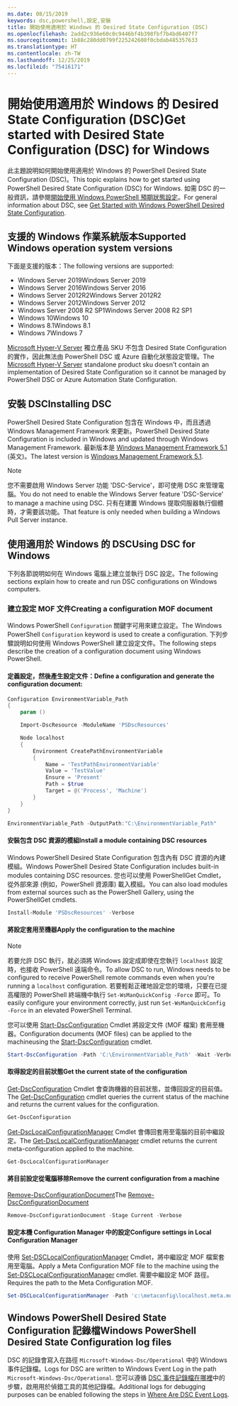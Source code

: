 ```yaml
---
ms.date: 08/15/2019
keywords: dsc,powershell,設定,安裝
title: 開始使用適用於 Windows 的 Desired State Configuration (DSC)
ms.openlocfilehash: 2add2c936e60c0c9446bf4b398fbf7b4bd6407f7
ms.sourcegitcommit: 1b88c280dd0799f225242608f0cbdab485357633
ms.translationtype: HT
ms.contentlocale: zh-TW
ms.lasthandoff: 12/25/2019
ms.locfileid: "75416171"
---
```

# <a name="get-started-with-desired-state-configuration-dsc-for-windows"></a><span data-ttu-id="eedd8-103">開始使用適用於 Windows 的 Desired State Configuration (DSC)</span><span class="sxs-lookup"><span data-stu-id="eedd8-103">Get started with Desired State Configuration (DSC) for Windows</span></span>

<span data-ttu-id="eedd8-104">此主題說明如何開始使用適用於 Windows 的 PowerShell Desired State Configuration (DSC)。</span><span class="sxs-lookup"><span data-stu-id="eedd8-104">This topic explains how to get started using PowerShell Desired State Configuration (DSC) for Windows.</span></span>
<span data-ttu-id="eedd8-105">如需 DSC 的一般資訊，請參閱[開始使用 Windows PowerShell 預期狀態設定](../overview/overview.md)。</span><span class="sxs-lookup"><span data-stu-id="eedd8-105">For general information about DSC, see [Get Started with Windows PowerShell Desired State Configuration](../overview/overview.md).</span></span>

## <a name="supported-windows-operation-system-versions"></a><span data-ttu-id="eedd8-106">支援的 Windows 作業系統版本</span><span class="sxs-lookup"><span data-stu-id="eedd8-106">Supported Windows operation system versions</span></span>

<span data-ttu-id="eedd8-107">下面是支援的版本：</span><span class="sxs-lookup"><span data-stu-id="eedd8-107">The following versions are supported:</span></span>

- <span data-ttu-id="eedd8-108">Windows Server 2019</span><span class="sxs-lookup"><span data-stu-id="eedd8-108">Windows Server 2019</span></span>
- <span data-ttu-id="eedd8-109">Windows Server 2016</span><span class="sxs-lookup"><span data-stu-id="eedd8-109">Windows Server 2016</span></span>
- <span data-ttu-id="eedd8-110">Windows Server 2012R2</span><span class="sxs-lookup"><span data-stu-id="eedd8-110">Windows Server 2012R2</span></span>
- <span data-ttu-id="eedd8-111">Windows Server 2012</span><span class="sxs-lookup"><span data-stu-id="eedd8-111">Windows Server 2012</span></span>
- <span data-ttu-id="eedd8-112">Windows Server 2008 R2 SP1</span><span class="sxs-lookup"><span data-stu-id="eedd8-112">Windows Server 2008 R2 SP1</span></span>
- <span data-ttu-id="eedd8-113">Windows 10</span><span class="sxs-lookup"><span data-stu-id="eedd8-113">Windows 10</span></span>
- <span data-ttu-id="eedd8-114">Windows 8.1</span><span class="sxs-lookup"><span data-stu-id="eedd8-114">Windows 8.1</span></span>
- <span data-ttu-id="eedd8-115">Windows 7</span><span class="sxs-lookup"><span data-stu-id="eedd8-115">Windows 7</span></span>

<span data-ttu-id="eedd8-116">[Microsoft Hyper-V Server](/windows-server/virtualization/hyper-v/hyper-v-server-2016) 獨立產品 SKU 不包含 Desired State Configuration 的實作，因此無法由 PowerShell DSC 或 Azure 自動化狀態設定管理。</span><span class="sxs-lookup"><span data-stu-id="eedd8-116">The [Microsoft Hyper-V Server](/windows-server/virtualization/hyper-v/hyper-v-server-2016) standalone product sku doesn't contain an implementation of Desired State Configuration so it cannot be managed by PowerShell DSC or Azure Automation State Configuration.</span></span>

## <a name="installing-dsc"></a><span data-ttu-id="eedd8-117">安裝 DSC</span><span class="sxs-lookup"><span data-stu-id="eedd8-117">Installing DSC</span></span>

<span data-ttu-id="eedd8-118">PowerShell Desired State Configuration 包含在 Windows 中，而且透過 Windows Management Framework 來更新。</span><span class="sxs-lookup"><span data-stu-id="eedd8-118">PowerShell Desired State Configuration is included in Windows and updated through Windows Management Framework.</span></span> <span data-ttu-id="eedd8-119">最新版本是 [Windows Management Framework 5.1](https://www.microsoft.com/en-us/download/details.aspx?id=54616) \(英文\)。</span><span class="sxs-lookup"><span data-stu-id="eedd8-119">The latest version is [Windows Management Framework 5.1](https://www.microsoft.com/en-us/download/details.aspx?id=54616).</span></span>

> [!NOTE]
> <span data-ttu-id="eedd8-120">您不需要啟用 Windows Server 功能 'DSC-Service'，即可使用 DSC 來管理電腦。</span><span class="sxs-lookup"><span data-stu-id="eedd8-120">You do not need to enable the Windows Server feature 'DSC-Service' to manage a machine using DSC.</span></span>
> <span data-ttu-id="eedd8-121">只有在建置 Windows 提取伺服器執行個體時，才需要該功能。</span><span class="sxs-lookup"><span data-stu-id="eedd8-121">That feature is only needed when building a Windows Pull Server instance.</span></span>

## <a name="using-dsc-for-windows"></a><span data-ttu-id="eedd8-122">使用適用於 Windows 的 DSC</span><span class="sxs-lookup"><span data-stu-id="eedd8-122">Using DSC for Windows</span></span>

<span data-ttu-id="eedd8-123">下列各節說明如何在 Windows 電腦上建立並執行 DSC 設定。</span><span class="sxs-lookup"><span data-stu-id="eedd8-123">The following sections explain how to create and run DSC configurations on Windows computers.</span></span>

### <a name="creating-a-configuration-mof-document"></a><span data-ttu-id="eedd8-124">建立設定 MOF 文件</span><span class="sxs-lookup"><span data-stu-id="eedd8-124">Creating a configuration MOF document</span></span>

<span data-ttu-id="eedd8-125">Windows PowerShell `Configuration` 關鍵字可用來建立設定。</span><span class="sxs-lookup"><span data-stu-id="eedd8-125">The Windows PowerShell `Configuration` keyword is used to create a configuration.</span></span>
<span data-ttu-id="eedd8-126">下列步驟說明如何使用 Windows PowerShell 建立設定文件。</span><span class="sxs-lookup"><span data-stu-id="eedd8-126">The following steps describe the creation of a configuration document using Windows PowerShell.</span></span>

#### <a name="define-a-configuration-and-generate-the-configuration-document"></a><span data-ttu-id="eedd8-127">定義設定，然後產生設定文件：</span><span class="sxs-lookup"><span data-stu-id="eedd8-127">Define a configuration and generate the configuration document:</span></span>

```powershell
Configuration EnvironmentVariable_Path
{
    param ()

    Import-DscResource -ModuleName 'PSDscResources'

    Node localhost
    {
        Environment CreatePathEnvironmentVariable
        {
            Name = 'TestPathEnvironmentVariable'
            Value = 'TestValue'
            Ensure = 'Present'
            Path = $true
            Target = @('Process', 'Machine')
        }
    }
}

EnvironmentVariable_Path -OutputPath:"C:\EnvironmentVariable_Path"
```

#### <a name="install-a-module-containing-dsc-resources"></a><span data-ttu-id="eedd8-128">安裝包含 DSC 資源的模組</span><span class="sxs-lookup"><span data-stu-id="eedd8-128">Install a module containing DSC resources</span></span>

<span data-ttu-id="eedd8-129">Windows PowerShell Desired State Configuration 包含內有 DSC 資源的內建模組。</span><span class="sxs-lookup"><span data-stu-id="eedd8-129">Windows PowerShell Desired State Configuration includes built-in modules containing DSC resources.</span></span>
<span data-ttu-id="eedd8-130">您也可以使用 PowerShellGet Cmdlet，從外部來源 (例如，PowerShell 資源庫) 載入模組。</span><span class="sxs-lookup"><span data-stu-id="eedd8-130">You can also load modules from external sources such as the PowerShell Gallery, using the PowerShellGet cmdlets.</span></span>

```PowerShell
Install-Module 'PSDscResources' -Verbose
```

#### <a name="apply-the-configuration-to-the-machine"></a><span data-ttu-id="eedd8-131">將設定套用至機器</span><span class="sxs-lookup"><span data-stu-id="eedd8-131">Apply the configuration to the machine</span></span>

> [!NOTE]
> <span data-ttu-id="eedd8-132">若要允許 DSC 執行，就必須將 Windows 設定成即使在您執行 `localhost` 設定時，也接收 PowerShell 遠端命令。</span><span class="sxs-lookup"><span data-stu-id="eedd8-132">To allow DSC to run, Windows needs to be configured to receive PowerShell remote commands even when you're running a `localhost` configuration.</span></span> <span data-ttu-id="eedd8-133">若要輕鬆正確地設定您的環境，只要在已提高權限的 PowerShell 終端機中執行 `Set-WsManQuickConfig -Force` 即可。</span><span class="sxs-lookup"><span data-stu-id="eedd8-133">To easily configure your environment correctly, just run `Set-WsManQuickConfig -Force` in an elevated PowerShell Terminal.</span></span>

<span data-ttu-id="eedd8-134">您可以使用 [Start-DscConfiguration](/powershell/module/psdesiredstateconfiguration/start-dscconfiguration) Cmdlet 將設定文件 (MOF 檔案) 套用至機器。</span><span class="sxs-lookup"><span data-stu-id="eedd8-134">Configuration documents (MOF files) can be applied to the machineusing the [Start-DscConfiguration](/powershell/module/psdesiredstateconfiguration/start-dscconfiguration) cmdlet.</span></span>

```powershell
Start-DscConfiguration -Path 'C:\EnvironmentVariable_Path' -Wait -Verbose
```

#### <a name="get-the-current-state-of-the-configuration"></a><span data-ttu-id="eedd8-135">取得設定的目前狀態</span><span class="sxs-lookup"><span data-stu-id="eedd8-135">Get the current state of the configuration</span></span>

<span data-ttu-id="eedd8-136">[Get-DscConfiguration](/powershell/module/psdesiredstateconfiguration/get-dscconfiguration) Cmdlet 會查詢機器的目前狀態，並傳回設定的目前值。</span><span class="sxs-lookup"><span data-stu-id="eedd8-136">The [Get-DscConfiguration](/powershell/module/psdesiredstateconfiguration/get-dscconfiguration) cmdlet queries the current status of the machine and returns the current values for the configuration.</span></span>

```powershell
Get-DscConfiguration
```

<span data-ttu-id="eedd8-137">[Get-DscLocalConfigurationManager](/powershell/module/psdesiredstateconfiguration/get-dscLocalConfigurationManager) Cmdlet 會傳回套用至電腦的目前中繼設定。</span><span class="sxs-lookup"><span data-stu-id="eedd8-137">The [Get-DscLocalConfigurationManager](/powershell/module/psdesiredstateconfiguration/get-dscLocalConfigurationManager) cmdlet returns the current meta-configuration applied to the machine.</span></span>

```powershell
Get-DscLocalConfigurationManager
```

#### <a name="remove-the-current-configuration-from-a-machine"></a><span data-ttu-id="eedd8-138">將目前設定從電腦移除</span><span class="sxs-lookup"><span data-stu-id="eedd8-138">Remove the current configuration from a machine</span></span>

<span data-ttu-id="eedd8-139">[Remove-DscConfigurationDocument](/powershell/module/psdesiredstateconfiguration/remove-dscconfigurationdocument)</span><span class="sxs-lookup"><span data-stu-id="eedd8-139">The [Remove-DscConfigurationDocument](/powershell/module/psdesiredstateconfiguration/remove-dscconfigurationdocument)</span></span>

```powershell
Remove-DscConfigurationDocument -Stage Current -Verbose
```

#### <a name="configure-settings-in-local-configuration-manager"></a><span data-ttu-id="eedd8-140">設定本機 Configuration Manager 中的設定</span><span class="sxs-lookup"><span data-stu-id="eedd8-140">Configure settings in Local Configuration Manager</span></span>

<span data-ttu-id="eedd8-141">使用 [Set-DSCLocalConfigurationManager](/powershell/module/PSDesiredStateConfiguration/Set-DscLocalConfigurationManager) Cmdlet，將中繼設定 MOF 檔案套用至電腦。</span><span class="sxs-lookup"><span data-stu-id="eedd8-141">Apply a Meta Configuration MOF file to the machine using the [Set-DSCLocalConfigurationManager](/powershell/module/PSDesiredStateConfiguration/Set-DscLocalConfigurationManager) cmdlet.</span></span>
<span data-ttu-id="eedd8-142">需要中繼設定 MOF 路徑。</span><span class="sxs-lookup"><span data-stu-id="eedd8-142">Requires the path to the Meta Configuration MOF.</span></span>

```powershell
Set-DSCLocalConfigurationManager -Path 'c:\metaconfig\localhost.meta.mof' -Verbose
```

## <a name="windows-powershell-desired-state-configuration-log-files"></a><span data-ttu-id="eedd8-143">Windows PowerShell Desired State Configuration 記錄檔</span><span class="sxs-lookup"><span data-stu-id="eedd8-143">Windows PowerShell Desired State Configuration log files</span></span>

<span data-ttu-id="eedd8-144">DSC 的記錄會寫入在路徑 `Microsoft-Windows-Dsc/Operational` 中的 Windows 事件記錄檔。</span><span class="sxs-lookup"><span data-stu-id="eedd8-144">Logs for DSC are written to Windows Event Log in the path `Microsoft-Windows-Dsc/Operational`.</span></span>
<span data-ttu-id="eedd8-145">您可以遵循 [DSC 事件記錄檔在哪裡](/powershell/scripting/dsc/troubleshooting/troubleshooting#where-are-dsc-event-logs)中的步驟，啟用用於偵錯工具的其他記錄檔。</span><span class="sxs-lookup"><span data-stu-id="eedd8-145">Additional logs for debugging purposes can be enabled following the steps in [Where Are DSC Event Logs](/powershell/scripting/dsc/troubleshooting/troubleshooting#where-are-dsc-event-logs).</span></span>
